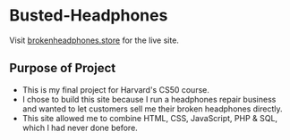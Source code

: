 # Busted-Headphones
Visit <a href="http://brokenheadphones.store">brokenheadphones.store</a> for the live site.
<h2> Purpose of Project </h2>
<ul> 
  <li> This is my final project for Harvard's CS50 course. </li>
  <li> I chose to build this site because I run a headphones repair business and wanted to let customers sell me their broken headphones directly. </li>
  <li> This site allowed me to combine HTML, CSS, JavaScript, PHP & SQL, which I had never done before. </li>
</ul>

